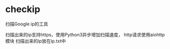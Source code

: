 # checkip
扫描Google ip的工具



扫描出来的ip支持https，使用Python3异步增加扫描速度，
http请求使用aiohttp模块
扫描出来的ip放在ip.txt中



